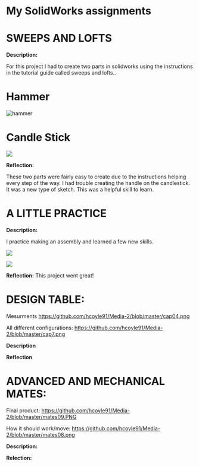 # **My SolidWorks assignments**


# **SWEEPS AND LOFTS**

**Description:**

For this project I had to create two parts in solidworks using the instructions in the tutorial guide called sweeps and lofts.. 

# **Hammer**
![hammer](http://sites.psu.edu/ericrodriguez/wp-content/uploads/sites/35422/2015/12/Loft_Tutorial.png)

# **Candle Stick**
![](http://sites.psu.edu/azshamula46/wp-content/uploads/sites/16574/2014/10/Screen-Shot-2014-10-19-at-12.45.12-PM.png)

 **Reflection:**

These two parts were fairly easy to create due to the instructions helping every step of the way. I had trouble creating the handle on the candlestick. It was a new type of sketch. This was a helpful skill to learn.

# **A LITTLE PRACTICE**


 **Description:**

I practice making an assembly and learned a few new skills.

![](https://i.ytimg.com/vi/xzq9rHTsv1Y/maxresdefault.jpg)

![](https://i.ytimg.com/vi/yGvZ3Jly1mI/hqdefault.jpg)

**Reflection:**
This project went great!


# **DESIGN TABLE:**

Mesurments
https://github.com/hcoyle91/Media-2/blob/master/cap04.png

All different configurations:
https://github.com/hcoyle91/Media-2/blob/master/cap7.png


**Description**



**Reflection**


# **ADVANCED AND MECHANICAL MATES:**
Final product:
https://github.com/hcoyle91/Media-2/blob/master/mates09.PNG

How it should work/move:
https://github.com/hcoyle91/Media-2/blob/master/mates08.png

**Description:**




**Relection:**


